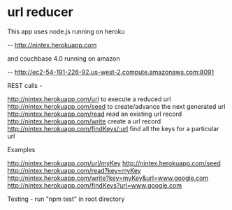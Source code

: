 # url reducer



This app uses node.js running on heroku

-- http://nintex.herokuapp.com


and couchbase 4.0 running on amazon 

-- http://ec2-54-191-226-92.us-west-2.compute.amazonaws.com:8091


REST calls -

http://nintex.herokuapp.com/url   			to execute a reduced url<br>
http://nintex.herokuapp.com/seed  			to create/advance the next generated url<br>
http://nintex.herokuapp.com/read    		read an existing url record<br>
http://nintex.herokuapp.com/write   		create a url record<br>
http://nintex.herokuapp.com/findKeys/:url	find all the keys for a particular url<br>


Examples<br>

http://nintex.herokuapp.com/url/myKey
http://nintex.herokuapp.com/seed  	
http://nintex.herokuapp.com/read?key=myKey
http://nintex.herokuapp.com/write?key=myKey&url=www.google.com
http://nintex.herokuapp.com/findKeys?url=www.google.com

Testing - run "npm test" in root directory

